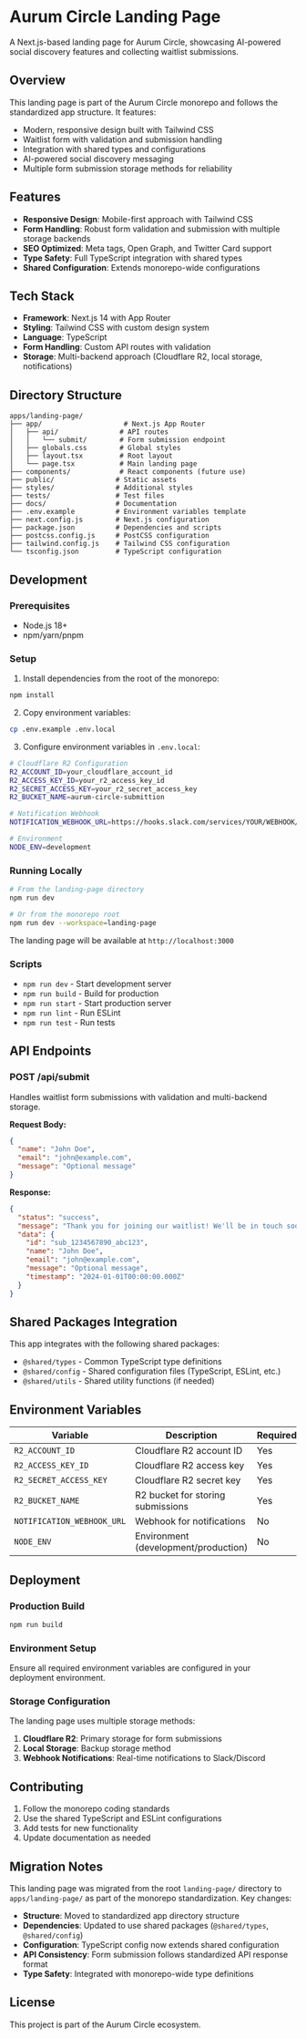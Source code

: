 # Aurum Circle Landing Page

A Next.js-based landing page for Aurum Circle, showcasing AI-powered social discovery features and collecting waitlist submissions.

## Overview

This landing page is part of the Aurum Circle monorepo and follows the standardized app structure. It features:

- Modern, responsive design built with Tailwind CSS
- Waitlist form with validation and submission handling
- Integration with shared types and configurations
- AI-powered social discovery messaging
- Multiple form submission storage methods for reliability

## Features

- **Responsive Design**: Mobile-first approach with Tailwind CSS
- **Form Handling**: Robust form validation and submission with multiple storage backends
- **SEO Optimized**: Meta tags, Open Graph, and Twitter Card support
- **Type Safety**: Full TypeScript integration with shared types
- **Shared Configuration**: Extends monorepo-wide configurations

## Tech Stack

- **Framework**: Next.js 14 with App Router
- **Styling**: Tailwind CSS with custom design system
- **Language**: TypeScript
- **Form Handling**: Custom API routes with validation
- **Storage**: Multi-backend approach (Cloudflare R2, local storage, notifications)

## Directory Structure

```
apps/landing-page/
├── app/                    # Next.js App Router
│   ├── api/               # API routes
│   │   └── submit/        # Form submission endpoint
│   ├── globals.css        # Global styles
│   ├── layout.tsx         # Root layout
│   └── page.tsx           # Main landing page
├── components/            # React components (future use)
├── public/               # Static assets
├── styles/               # Additional styles
├── tests/                # Test files
├── docs/                 # Documentation
├── .env.example          # Environment variables template
├── next.config.js        # Next.js configuration
├── package.json          # Dependencies and scripts
├── postcss.config.js     # PostCSS configuration
├── tailwind.config.js    # Tailwind CSS configuration
└── tsconfig.json         # TypeScript configuration
```

## Development

### Prerequisites

- Node.js 18+
- npm/yarn/pnpm

### Setup

1. Install dependencies from the root of the monorepo:

```bash
npm install
```

2. Copy environment variables:

```bash
cp .env.example .env.local
```

3. Configure environment variables in `.env.local`:

```bash
# Cloudflare R2 Configuration
R2_ACCOUNT_ID=your_cloudflare_account_id
R2_ACCESS_KEY_ID=your_r2_access_key_id
R2_SECRET_ACCESS_KEY=your_r2_secret_access_key
R2_BUCKET_NAME=aurum-circle-submittion

# Notification Webhook
NOTIFICATION_WEBHOOK_URL=https://hooks.slack.com/services/YOUR/WEBHOOK/URL

# Environment
NODE_ENV=development
```

### Running Locally

```bash
# From the landing-page directory
npm run dev

# Or from the monorepo root
npm run dev --workspace=landing-page
```

The landing page will be available at `http://localhost:3000`

### Scripts

- `npm run dev` - Start development server
- `npm run build` - Build for production
- `npm run start` - Start production server
- `npm run lint` - Run ESLint
- `npm run test` - Run tests

## API Endpoints

### POST /api/submit

Handles waitlist form submissions with validation and multi-backend storage.

**Request Body:**

```json
{
  "name": "John Doe",
  "email": "john@example.com",
  "message": "Optional message"
}
```

**Response:**

```json
{
  "status": "success",
  "message": "Thank you for joining our waitlist! We'll be in touch soon.",
  "data": {
    "id": "sub_1234567890_abc123",
    "name": "John Doe",
    "email": "john@example.com",
    "message": "Optional message",
    "timestamp": "2024-01-01T00:00:00.000Z"
  }
}
```

## Shared Packages Integration

This app integrates with the following shared packages:

- `@shared/types` - Common TypeScript type definitions
- `@shared/config` - Shared configuration files (TypeScript, ESLint, etc.)
- `@shared/utils` - Shared utility functions (if needed)

## Environment Variables

| Variable                   | Description                          | Required |
| -------------------------- | ------------------------------------ | -------- |
| `R2_ACCOUNT_ID`            | Cloudflare R2 account ID             | Yes      |
| `R2_ACCESS_KEY_ID`         | Cloudflare R2 access key             | Yes      |
| `R2_SECRET_ACCESS_KEY`     | Cloudflare R2 secret key             | Yes      |
| `R2_BUCKET_NAME`           | R2 bucket for storing submissions    | Yes      |
| `NOTIFICATION_WEBHOOK_URL` | Webhook for notifications            | No       |
| `NODE_ENV`                 | Environment (development/production) | No       |

## Deployment

### Production Build

```bash
npm run build
```

### Environment Setup

Ensure all required environment variables are configured in your deployment environment.

### Storage Configuration

The landing page uses multiple storage methods:

1. **Cloudflare R2**: Primary storage for form submissions
2. **Local Storage**: Backup storage method
3. **Webhook Notifications**: Real-time notifications to Slack/Discord

## Contributing

1. Follow the monorepo coding standards
2. Use the shared TypeScript and ESLint configurations
3. Add tests for new functionality
4. Update documentation as needed

## Migration Notes

This landing page was migrated from the root `landing-page/` directory to `apps/landing-page/` as part of the monorepo standardization. Key changes:

- **Structure**: Moved to standardized app directory structure
- **Dependencies**: Updated to use shared packages (`@shared/types`, `@shared/config`)
- **Configuration**: TypeScript config now extends shared configuration
- **API Consistency**: Form submission follows standardized API response format
- **Type Safety**: Integrated with monorepo-wide type definitions

## License

This project is part of the Aurum Circle ecosystem.
